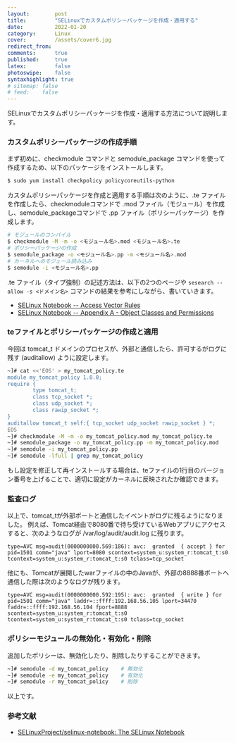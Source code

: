```yaml
---
layout:        post
title:         "SELinuxでカスタムポリシーパッケージを作成・適用する"
date:          2022-01-20
category:      Linux
cover:         /assets/cover6.jpg
redirect_from:
comments:      true
published:     true
latex:         false
photoswipe:    false
syntaxhighlight: true
# sitemap: false
# feed:    false
---
```


SELinuxでカスタムポリシーパッケージを作成・適用する方法について説明します。

### カスタムポリシーパッケージの作成手順
まず初めに、checkmodule コマンドと semodule_package コマンドを使って作成するため、以下のパッケージをインストールします。
```bash
$ sudo yum install checkpolicy policycoreutils-python
```
カスタムポリシーパッケージを作成と適用する手順は次のように、.te ファイルを作成したら、checkmoduleコマンドで .mod ファイル（モジュール）を作成し、semodule_packageコマンドで .pp ファイル（ポリシーパッケージ）を作成します。
```bash
# モジュールのコンパイル
$ checkmodule -M -m -o <モジュール名>.mod <モジュール名>.te
# ポリシーパッケージの作成
$ semodule_package -o <モジュール名>.pp -m <モジュール名>.mod
# カーネルへのモジュール読み込み
$ semodule -i <モジュール名>.pp
```
.te ファイル（タイプ強制）の記述方法は、以下の2つのページや `sesearch --allow -s <ドメイン名>` コマンドの結果を参考にしながら、書いていきます。
- [SELinux Notebook -- Access Vector Rules](https://github.com/SELinuxProject/selinux-notebook/blob/main/src/avc_rules.md)
- [SELinux Notebook -- Appendix A - Object Classes and Permissions](https://github.com/SELinuxProject/selinux-notebook/blob/main/src/object_classes_permissions.md)

### teファイルとポリシーパッケージの作成と適用
今回は tomcat_t ドメインのプロセスが、外部と通信したら、許可するがログに残す (auditallow) ように設定します。
```bash
~]# cat <<'EOS' > my_tomcat_policy.te
module my_tomcat_policy 1.0.0;
require {
        type tomcat_t;
        class tcp_socket *;
        class udp_socket *;
        class rawip_socket *;
}
auditallow tomcat_t self:{ tcp_socket udp_socket rawip_socket } *;
EOS
~]# checkmodule -M -m -o my_tomcat_policy.mod my_tomcat_policy.te
~]# semodule_package -o my_tomcat_policy.pp -m my_tomcat_policy.mod
~]# semodule -i my_tomcat_policy.pp
~]# semodule -lfull | grep my_tomcat_policy
```
もし設定を修正して再インストールする場合は、teファイルの1行目のバージョン番号を上げることで、適切に設定がカーネルに反映されたか確認できます。

### 監査ログ
以上で、tomcat_tが外部ポートと通信したイベントがログに残るようになりました。
例えば、Tomcat経由で8080番で待ち受けているWebアプリにアクセスすると、次のようなログが /var/log/audit/audit.log に残ります。
```
type=AVC msg=audit(0000000000.569:186): avc:  granted  { accept } for  pid=1501 comm="java" lport=8080 scontext=system_u:system_r:tomcat_t:s0 tcontext=system_u:system_r:tomcat_t:s0 tclass=tcp_socket
```
他にも、Tomcatが展開したwarファイルの中のJavaが、外部の8888番ポートへ通信した際は次のようなログが残ります。
```
type=AVC msg=audit(0000000000.592:195): avc:  granted  { write } for  pid=1501 comm="java" laddr=::ffff:192.168.56.105 lport=34470 faddr=::ffff:192.168.56.104 fport=8888 scontext=system_u:system_r:tomcat_t:s0 tcontext=system_u:system_r:tomcat_t:s0 tclass=tcp_socket
```

### ポリシーモジュールの無効化・有効化・削除
追加したポリシーは、無効化したり、削除したりすることができます。
```bash
~]# semodule -d my_tomcat_policy    # 無効化
~]# semodule -e my_tomcat_policy    # 有効化
~]# semodule -r my_tomcat_policy    # 削除
```
以上です。

### 参考文献
- [SELinuxProject/selinux-notebook: The SELinux Notebook](https://github.com/SELinuxProject/selinux-notebook)

